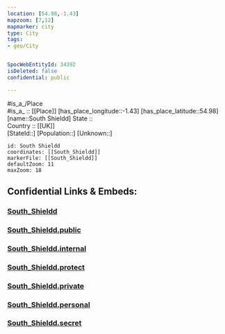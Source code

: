 ```yaml
---
location: [54.98,-1.43] 
mapzoom: [7,12] 
mapmarker: city 
type: City
tags:
- geo/City


SpocWebEntityId: 34392
isDeleted: false
confidential: public

---
```

#is_a_/Place  
#is_a_ :: [[Place]] 
[has_place_longitude::-1.43] 
[has_place_latitude::54.98] 
[name::South Shieldd] 
State ::  
Country :: [[UK]]  
[StateId::] 
[Population::] 
[Unknown::] 


```leaflet
id: South Shieldd
coordinates: [[South_Shieldd]] 
markerFile: [[South_Shieldd]] 
defaultZoom: 11 
maxZoom: 18
```


## Confidential Links & Embeds: 

### [South_Shieldd](/_Standards/Earth/Continent/Europe/Europe~North/UK/England/Regions~England/North_East_England/Tyneside~South/cities~SouthTyneside/South_Shieldd.md) 

### [South_Shieldd.public](/_public/Earth/Continent/Europe/Europe~North/UK/England/Regions~England/North_East_England/Tyneside~South/cities~SouthTyneside/South_Shieldd.public.md) 

### [South_Shieldd.internal](/_internal/Earth/Continent/Europe/Europe~North/UK/England/Regions~England/North_East_England/Tyneside~South/cities~SouthTyneside/South_Shieldd.internal.md) 

### [South_Shieldd.protect](/_protect/Earth/Continent/Europe/Europe~North/UK/England/Regions~England/North_East_England/Tyneside~South/cities~SouthTyneside/South_Shieldd.protect.md) 

### [South_Shieldd.private](/_private/Earth/Continent/Europe/Europe~North/UK/England/Regions~England/North_East_England/Tyneside~South/cities~SouthTyneside/South_Shieldd.private.md) 

### [South_Shieldd.personal](/_personal/Earth/Continent/Europe/Europe~North/UK/England/Regions~England/North_East_England/Tyneside~South/cities~SouthTyneside/South_Shieldd.personal.md) 

### [South_Shieldd.secret](/_secret/Earth/Continent/Europe/Europe~North/UK/England/Regions~England/North_East_England/Tyneside~South/cities~SouthTyneside/South_Shieldd.secret.md)

